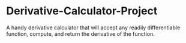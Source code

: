 # Derivative-Calculator-Project
A handy derivative calculator that will accept any readily differentiable function, compute, and return the derivative of the function.
